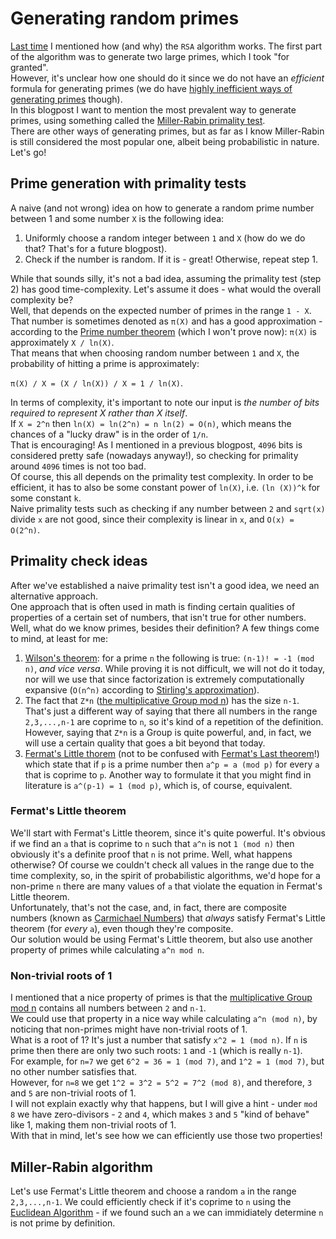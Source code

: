# Generating random primes
[Last time](https://github.com/yo-yo-yo-jbo/rsa_math) I mentioned how (and why) the `RSA` algorithm works. The first part of the algorithm was to generate two large primes, which I took "for granted".  
However, it's unclear how one should do it since we do not have an *efficient* formula for generating primes (we do have [highly inefficient ways of generating primes](https://en.wikipedia.org/wiki/Formula_for_primes) though).  
In this blogpost I want to mention the most prevalent way to generate primes, using something called the [Miller-Rabin primality test](https://en.wikipedia.org/wiki/Miller%E2%80%93Rabin_primality_test).  
There are other ways of generating primes, but as far as I know Miller-Rabin is still considered the most popular one, albeit being probabilistic in nature. Let's go!

## Prime generation with primality tests
A naive (and not wrong) idea on how to generate a random prime number between 1 and some number `X` is the following idea:

1. Uniformly choose a random integer between `1` and `X` (how do we do that? That's for a future blogpost).
2. Check if the number is random. If it is - great! Otherwise, repeat step 1.

While that sounds silly, it's not a bad idea, assuming the primality test (step 2) has good time-complexity. Let's assume it does - what would the overall complexity be?  
Well, that depends on the expected number of primes in the range `1 - X`. That number is sometimes denoted as `π(X)` and has a good approximation - according to the [Prime number theorem](https://en.wikipedia.org/wiki/Prime_number_theorem) (which I won't prove now): `π(X)` is approximately `X / ln(X)`.  
That means that when choosing random number between `1` and `X`, the probability of hitting a prime is approximately:

`π(X) / X = (X / ln(X)) / X = 1 / ln(X)`.

In terms of complexity, it's important to note our input is *the number of bits required to represent X rather than X itself*.  
If `X = 2^n` then `ln(X) = ln(2^n) = n ln(2) = O(n)`, which means the chances of a "lucky draw" is in the order of `1/n`.  
That is encouraging! As I mentioned in a previous blogpost, `4096` bits is considered pretty safe (nowadays anyway!), so checking for primality around `4096` times is not too bad.  
Of course, this all depends on the primality test complexity. In order to be efficient, it has to also be some constant power of `ln(X)`, i.e. `(ln (X))^k` for some constant `k`.  
Naive primality tests such as checking if any number between `2` and `sqrt(x)` divide `x` are not good, since their complexity is linear in `x`, and `O(x) = O(2^n)`.  

## Primality check ideas
After we've established a naive primality test isn't a good idea, we need an alternative approach.  
One approach that is often used in math is finding certain qualities of properties of a certain set of numbers, that isn't true for other numbers.  
Well, what do we know primes, besides their definition? A few things come to mind, at least for me:
1. [Wilson's theorem](https://en.wikipedia.org/wiki/Wilson%27s_theorem): for a prime `n` the following is true: `(n-1)! = -1 (mod n)`, *and vice versa*. While proving it is not difficult, we will not do it today, nor will we use that since factorization is extremely computationally expansive (`O(n^n)` according to [Stirling's approximation](https://en.wikipedia.org/wiki/Stirling's_approximation)).
2. The fact that `Z*n` ([the multiplicative Group mod n](https://en.wikipedia.org/wiki/Multiplicative_group_of_integers_modulo_n)) has the size `n-1`. That's just a different way of saying that there all numbers in the range `2,3,...,n-1` are coprime to `n`, so it's kind of a repetition of the definition. However, saying that `Z*n` is a Group is quite powerful, and, in fact, we will use a certain quality that goes a bit beyond that today.
3. [Fermat's Little thorem](https://en.wikipedia.org/wiki/Fermat%27s_little_theorem) (not to be confused with [Fermat's Last theorem](https://en.wikipedia.org/wiki/Fermat's_Last_Theorem)!) which state that if `p` is a prime number then `a^p = a (mod p)` for every `a` that is coprime to `p`. Another way to formulate it that you might find in literature is `a^(p-1) = 1 (mod p)`, which is, of course, equivalent.

### Fermat's Little theorem
We'll start with Fermat's Little theorem, since it's quite powerful. It's obvious if we find an `a` that is coprime to `n` such that `a^n` is not `1 (mod n)` then obviously it's a definite proof that `n` is not prime. Well, what happens otherwise? Of course we couldn't check all values in the range due to the time complexity, so, in the spirit of probabilistic algorithms, we'd hope for a non-prime `n` there are many values of `a` that violate the equation in Fermat's Little theorem.  
Unfortunately, that's not the case, and, in fact, there are composite numbers (known as [Carmichael Numbers](https://mathworld.wolfram.com/CarmichaelNumber.html)) that *always* satisfy Fermat's Little theorem (for *every* `a`), even though they're composite.  
Our solution would be using Fermat's Little theorem, but also use another property of primes while calculating `a^n mod n`.

### Non-trivial roots of 1
I mentioned that a nice property of primes is that the [multiplicative Group mod n](https://en.wikipedia.org/wiki/Multiplicative_group_of_integers_modulo_n) contains all numbers between `2` and `n-1`.  
We could use that property in a nice way while calculating `a^n (mod n)`, by noticing that non-primes might have non-trivial roots of 1.  
What is a root of 1? It's just a number that satisfy `x^2 = 1 (mod n)`. If `n` is prime then there are only two such roots: `1` and `-1` (which is really `n-1`).  
For example, for `n=7` we get `6^2 = 36 = 1 (mod 7)`, and `1^2 = 1 (mod 7)`, but no other number satisfies that.  
However, for `n=8` we get `1^2 = 3^2 = 5^2 = 7^2 (mod 8)`, and therefore, `3` and `5` are non-trivial roots of 1.  
I will not explain exactly why that happens, but I will give a hint - under `mod 8` we have zero-divisors - `2` and `4`, which makes `3` and `5` "kind of behave" like 1, making them non-trivial roots of 1.  
With that in mind, let's see how we can efficiently use those two properties!

## Miller-Rabin algorithm
Let's use Fermat's Little theorem and choose a random `a` in the range `2,3,...,n-1`. We could efficiently check if it's coprime to `n` using the [Euclidean Algorithm](https://en.wikipedia.org/wiki/Euclidean_algorithm) - if we found such an `a` we can immidiately determine `n` is not prime by definition.



